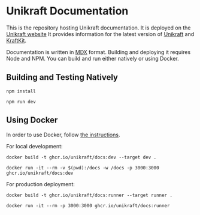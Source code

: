 # Unikraft Documentation

This is the repository hosting Unikraft documentation.
It is deployed on the [Unikraft website](https://unikraft.org/)
It provides information for the latest version of [Unikraft](https://github.com/unikraft/unikraft) and [KraftKit](https://kraftkit.sh).

Documentation is written in [MDX](https://mdxjs.com/) format.
Building and deploying it requires Node and NPM.
You can build and run either natively or using Docker.

## Building and Testing Natively

```console
npm install

npm run dev
```

## Using Docker

In order to use Docker, follow [the instructions](https://docs.docker.com/get-started/).

For local development:

```console
docker build -t ghcr.io/unikraft/docs:dev --target dev .

docker run -it --rm -v $(pwd):/docs -w /docs -p 3000:3000 ghcr.io/unikraft/docs:dev
```

For production deployment:

```console
docker build -t ghcr.io/unikraft/docs:runner --target runner .

docker run -it --rm -p 3000:3000 ghcr.io/unikraft/docs:runner
```
